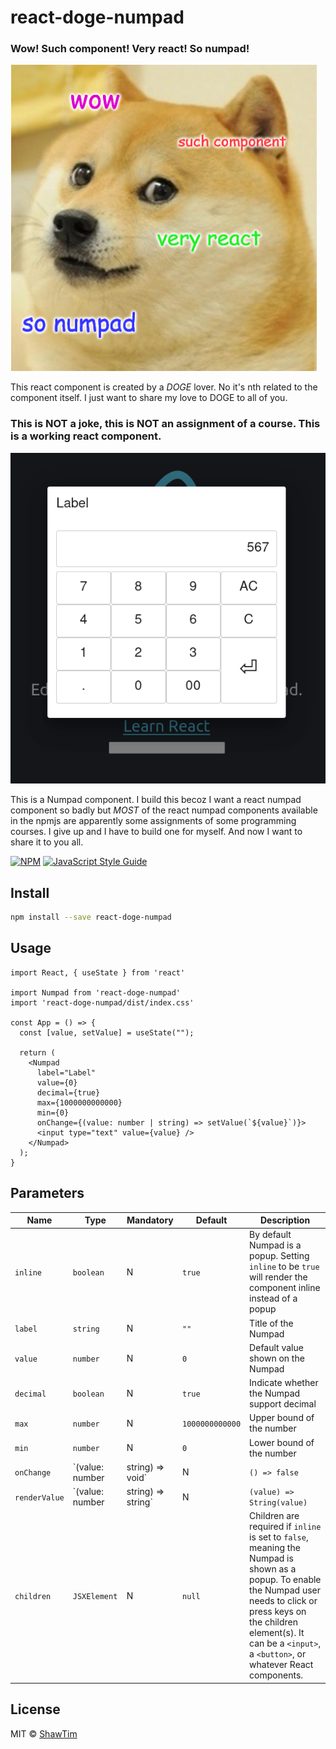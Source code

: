 # react-doge-numpad

### Wow! Such component! Very react! So numpad!

![doge](https://github.com/ShawTim/react-doge-numpad/raw/master/react-doge-numpad.png)

This react component is created by a *DOGE* lover. No it's nth related to the component itself. I just want to share my love to DOGE to all of you.

### This is NOT a joke, this is NOT an assignment of a course. This is a working react component.

![screenshot](https://github.com/ShawTim/react-doge-numpad/raw/master/screenshot.png)

This is a Numpad component. I build this becoz I want a react numpad component so badly but *MOST* of the react numpad components available in the npmjs are apparently some assignments of some programming courses. I give up and I have to build one for myself. And now I want to share it to you all.

[![NPM](https://img.shields.io/npm/v/react-doge-numpad.svg)](https://www.npmjs.com/package/react-doge-numpad) [![JavaScript Style Guide](https://img.shields.io/badge/code_style-standard-brightgreen.svg)](https://standardjs.com)

## Install

```bash
npm install --save react-doge-numpad
```

## Usage

```tsx
import React, { useState } from 'react'

import Numpad from 'react-doge-numpad'
import 'react-doge-numpad/dist/index.css'

const App = () => {
  const [value, setValue] = useState("");

  return (
    <Numpad
      label="Label"
      value={0}
      decimal={true}
      max={1000000000000}
      min={0}
      onChange={(value: number | string) => setValue(`${value}`)}>
      <input type="text" value={value} />
    </Numpad>
  );
}
```

## Parameters

| Name | Type | Mandatory | Default | Description |
| --- | --- | --- | --- | --- |
| `inline` | `boolean` | N | `true` | By default Numpad is a popup. Setting `inline` to be `true` will render the component inline instead of a popup |
| `label` | `string` | N | `""` | Title of the Numpad |
| `value` | `number` | N | `0` | Default value shown on the Numpad |
| `decimal` | `boolean` | N | `true` | Indicate whether the Numpad support decimal |
| `max` | `number` | N | `1000000000000` | Upper bound of the number |
| `min` | `number` | N | `0` | Lower bound of the number |
| `onChange` | `(value: number | string) => void` | N | `() => false` | Callback for handling event when user press Enter |
| `renderValue` | `(value: number | string) => string` | N | `(value) => String(value)` | Custom function for render/format the number (e.g. currency formating) |
| `children` | `JSXElement` | N | `null` | Children are required if `inline` is set to `false`, meaning the Numpad is shown as a popup. To enable the Numpad user needs to click or press keys on the children element(s). It can be a `<input>`, a `<button>`, or whatever React components. |

## License

MIT © [ShawTim](https://github.com/ShawTim)
